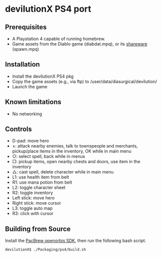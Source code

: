 # devilutionX PS4 port

## Prerequisites
- A Playstation 4 capable of running homebrew.
- Game assets from the Diablo game (diabdat.mpq),
  or its [shareware][shareware] (spawn.mpq)

## Installation
- Install the devilutionX PS4 pkg
- Copy the game assets (e.g., via ftp) to /user/data/diasurgical/devilution/
- Launch the game

## Known limitations
 - No networking

## Controls
- D-pad: move hero
- ×: attack nearby enemies, talk to townspeople and merchants, pickup/place
     items in the inventory, OK while in main menu
- ○: select spell, back while in menus
- □: pickup items, open nearby chests and doors, use item in the inventory
- △: cast spell, delete character while in main menu
- L1: use health item from belt
- R1: use mana potion from belt
- L2: toggle character sheet
- R2: toggle inventory
- Left stick: move hero
- Right stick: move cursor
- L3: toggle auto map
- R3: click with cursor

## Building from Source
Install the [PacBrew openorbis SDK][pacbrew-openorbis], then run the following
 bash script.
```console
devilutionX$ ./Packaging/ps4/build.sh
```

[shareware]: http://ftp.blizzard.com/pub/demos/diablosw.exe
[pacbrew-openorbis]: https://github.com/PacBrew/pacbrew-packages
